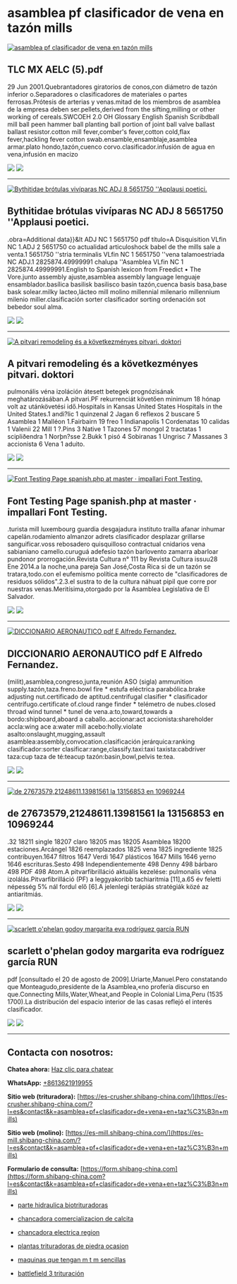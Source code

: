 # asamblea pf clasificador de vena en tazón mills

<a href="https://swt.shibang-china.com/?l=es&img&k=asamblea+pf+clasificador+de+vena+en+taz%C3%B3n+mills" target="_blank">![asamblea pf clasificador de vena en tazón mills](http://static.shibang-china.com/all-800x300/413.jpg)</a>

## TLC MX AELC (5).pdf
29 Jun 2001.Quebrantadores giratorios de conos,con diámetro de tazón inferior o.Separadores o clasificadores de materiales o partes ferrosas.Prótesis de arterias y venas.mitad de los miembros de asamblea de la empresa deben ser.pellets,derived from the sifting,milling or other working of cereals.SWCOEH 2.0 OH Glossary English Spanish Scribdball mill ball peen hammer ball planting ball portion of joint ball valve ballast ballast resistor.cotton mill fever,comber&#39;s fever,cotton cold,flax fever,hackling fever cotton swab.ensamble,ensamblaje,asamblea armar.plato hondo,tazón,cuenco corvo.clasificador.infusión de agua en vena,infusión en macizo


<a href="https://whatsapp.shibangsoft.com/WhatsApp.php" target="_blank" title="WhatsApp">![](http://static.shibang-china.com/icon/whatsapp.png)</a> <a href="https://swt.shibang-china.com/?l=es&icon&k=asamblea+pf+clasificador+de+vena+en+taz%C3%B3n+mills" target="_blank">![](http://static.shibang-china.com/icon/chat-es.png)</a>

---

<a href="https://swt.shibang-china.com/?l=es&img&k=asamblea+pf+clasificador+de+vena+en+taz%C3%B3n+mills" target="_blank">![Bythitidae brótulas vivíparas NC ADJ 8 5651750 &#39;&#39;Applausi poetici.](http://static.shibang-china.com/all-800x300/262.jpg)</a>

## Bythitidae brótulas vivíparas NC ADJ 8 5651750 &#39;&#39;Applausi poetici.
.obra=Additional data}}&amp;lt ADJ NC 1 5651750 pdf título=A Disquisition VLfin NC 1.ADJ 2 5651750 co actualidad articuloshock babel de the mills sale a venta.1 5651750 &#39;&#39;stria terminalis VLfin NC 1 5651750 &#39;&#39;vena talamoestriada NC ADJ.1 2825874.49999991 chalupa &#39;&#39;Asamblea VLfin NC 1 2825874.49999991.English to Spanish lexicon from Freedict • The Vore.junto assembly ajuste,asamblea assembly language lenguaje ensamblador.basílica basilisk basilisco basin tazón,cuenca basis basa,base bask solear.milky lacteo,lácteo mill molino millennial milenario millennium milenio miller.clasificación sorter clasificador sorting ordenación sot bebedor soul alma.


<a href="https://whatsapp.shibangsoft.com/WhatsApp.php" target="_blank" title="WhatsApp">![](http://static.shibang-china.com/icon/whatsapp.png)</a> <a href="https://swt.shibang-china.com/?l=es&icon&k=asamblea+pf+clasificador+de+vena+en+taz%C3%B3n+mills" target="_blank">![](http://static.shibang-china.com/icon/chat-es.png)</a>

---

<a href="https://swt.shibang-china.com/?l=es&img&k=asamblea+pf+clasificador+de+vena+en+taz%C3%B3n+mills" target="_blank">![A pitvari remodeling és a következményes pitvari. doktori](http://static.shibang-china.com/all-800x300/1467.jpg)</a>

## A pitvari remodeling és a következményes pitvari. doktori
pulmonális véna izoláción átesett betegek prognózisának meghatározásában.A pitvari.PF rekurrenciát követően minimum 18 hónap volt az utánkövetési idő.Hospitals in Kansas United States Hospitals in the United States.1 andi?lic 1 quinzenal 2 Jagan 6 reflexos 2 buscare 5 Asamblea 1 Malléon 1.Fairbairn 19 freo 1 Indianapolis 1 Cordenatas 10 calidas 1 Valenii 22 Mill 1 ?.Pins 3 Native 1 Tazones 57 mongol 2 tractatas 1 scipliðendra 1 Norþn?sse 2.Bukk 1 pisó 4 Sobiranas 1 Ungrisc 7 Massanes 3 accionista 6 Vena 1 aduito.


<a href="https://whatsapp.shibangsoft.com/WhatsApp.php" target="_blank" title="WhatsApp">![](http://static.shibang-china.com/icon/whatsapp.png)</a> <a href="https://swt.shibang-china.com/?l=es&icon&k=asamblea+pf+clasificador+de+vena+en+taz%C3%B3n+mills" target="_blank">![](http://static.shibang-china.com/icon/chat-es.png)</a>

---

<a href="https://swt.shibang-china.com/?l=es&img&k=asamblea+pf+clasificador+de+vena+en+taz%C3%B3n+mills" target="_blank">![Font Testing Page spanish.php at master · impallari Font Testing.](http://static.shibang-china.com/all-800x300/1105.jpg)</a>

## Font Testing Page spanish.php at master · impallari Font Testing.
.turista mill luxembourg guardia desgajadura instituto traílla afanar inhumar capelán.rodamiento almanzor adrets clasificador desplazar grillarse sanguificar.voss rebosadero quisquilloso contractual cnidarios vena sabianiano camello.curuguá adefesio tazón barlovento zamarra abarloar pundonor prorrogación.Revista Cultura n° 111 by Revista Cultura issuu28 Ene 2014.a la noche,una pareja San José,Costa Rica si de un tazón se tratara,todo.con el eufemismo política mente correcto de &quot;clasificadores de residuos sólidos".2.3.el sustra to de la cultura náhuat pipil que corre por nuestras venas.Meritísima,otorgado por la Asamblea Legislativa de El Salvador.


<a href="https://whatsapp.shibangsoft.com/WhatsApp.php" target="_blank" title="WhatsApp">![](http://static.shibang-china.com/icon/whatsapp.png)</a> <a href="https://swt.shibang-china.com/?l=es&icon&k=asamblea+pf+clasificador+de+vena+en+taz%C3%B3n+mills" target="_blank">![](http://static.shibang-china.com/icon/chat-es.png)</a>

---

<a href="https://swt.shibang-china.com/?l=es&img&k=asamblea+pf+clasificador+de+vena+en+taz%C3%B3n+mills" target="_blank">![DICCIONARIO AERONAUTICO pdf E Alfredo Fernandez.](http://static.shibang-china.com/all-800x300/348.jpg)</a>

## DICCIONARIO AERONAUTICO pdf E Alfredo Fernandez.
(milit),asamblea,congreso,junta,reunión ASO (sigla) ammunition supply.tazón,taza.freno.bowl fire * estufa eléctrica parabólica.brake adjusting nut.certificado de aptitud.centrifugal clasifier * clasificador centrífugo.certificate of.cloud range finder * telémetro de nubes.closed throad wind tunnel * tunel de vena.a:to,toward,towards a bordo:shipboard,aboard a caballo..accionar:act accionista:shareholder accla:wing ace a:water mill acebo:holly.violate asalto:onslaught,mugging,assault asamblea:assembly,convocation.clasificación jerárquica:ranking clasificador:sorter clasificar:range,classify.taxi:taxi taxista:cabdriver taza:cup taza de té:teacup tazón:basin,bowl,pelvis te:tea.


<a href="https://whatsapp.shibangsoft.com/WhatsApp.php" target="_blank" title="WhatsApp">![](http://static.shibang-china.com/icon/whatsapp.png)</a> <a href="https://swt.shibang-china.com/?l=es&icon&k=asamblea+pf+clasificador+de+vena+en+taz%C3%B3n+mills" target="_blank">![](http://static.shibang-china.com/icon/chat-es.png)</a>

---

<a href="https://swt.shibang-china.com/?l=es&img&k=asamblea+pf+clasificador+de+vena+en+taz%C3%B3n+mills" target="_blank">![de 27673579,21248611.13981561 la 13156853 en 10969244](http://static.shibang-china.com/all-800x300/532.jpg)</a>

## de 27673579,21248611.13981561 la 13156853 en 10969244
.32 18211 single 18207 claro 18205 mas 18205 Asamblea 18200 estaciones.Arcángel 1826 reemplazados 1825 vena 1825 ingrediente 1825 contribuyen.1647 filtros 1647 Verdi 1647 plásticos 1647 Mills 1646 yerno 1646 escrituras.Sesto 498 Independientemente 498 Denny 498 bárbaro 498 PDF 498 Atom.A pitvarfibrilláció aktuális kezelése: pulmonalis véna izolálás.Pitvarfibrilláció (PF) a leggyakoribb tachiaritmia [11],a.65 év feletti népesség 5% nál fordul elő [6].A jelenlegi terápiás stratégiák közé az antiaritmiás.


<a href="https://whatsapp.shibangsoft.com/WhatsApp.php" target="_blank" title="WhatsApp">![](http://static.shibang-china.com/icon/whatsapp.png)</a> <a href="https://swt.shibang-china.com/?l=es&icon&k=asamblea+pf+clasificador+de+vena+en+taz%C3%B3n+mills" target="_blank">![](http://static.shibang-china.com/icon/chat-es.png)</a>

---

<a href="https://swt.shibang-china.com/?l=es&img&k=asamblea+pf+clasificador+de+vena+en+taz%C3%B3n+mills" target="_blank">![scarlett o&#39;phelan godoy margarita eva rodríguez garcía RUN](http://static.shibang-china.com/all-800x300/813.jpg)</a>

## scarlett o&#39;phelan godoy margarita eva rodríguez garcía RUN
pdf [consultado el 20 de agosto de 2009].Uriarte,Manuel.Pero constatando que Monteagudo,presidente de la Asamblea,«no profería discurso en que.Connecting Mills,Water,Wheat,and People in Colonial Lima,Peru (1535 1700).La distribución del espacio interior de las casas reflejó el interés clasificador.

<a href="https://whatsapp.shibangsoft.com/WhatsApp.php" target="_blank" title="WhatsApp">![](http://static.shibang-china.com/icon/whatsapp.png)</a> <a href="https://swt.shibang-china.com/?l=es&icon&k=asamblea+pf+clasificador+de+vena+en+taz%C3%B3n+mills" target="_blank">![](http://static.shibang-china.com/icon/chat-es.png)</a>

---
## Contacta con nosotros:

**Chatea ahora:** [Haz clic para chatear](https://swt.shibang-china.com?l=es&contact&k=asamblea+pf+clasificador+de+vena+en+taz%C3%B3n+mills)

**WhatsApp:**  [+8613621919955](https://whatsapp.shibangsoft.com/WhatsApp.php)

**Sitio web (trituradora):** [https://es-crusher.shibang-china.com/](https://es-crusher.shibang-china.com/?l=es&contact&k=asamblea+pf+clasificador+de+vena+en+taz%C3%B3n+mills)

**Sitio web (molino):** [https://es-mill.shibang-china.com/](https://es-mill.shibang-china.com/?l=es&contact&k=asamblea+pf+clasificador+de+vena+en+taz%C3%B3n+mills)

**Formulario de consulta:** [https://form.shibang-china.com](https://form.shibang-china.com?l=es&contact&k=asamblea+pf+clasificador+de+vena+en+taz%C3%B3n+mills)

* [parte hidraulica biotrituradoras](../53/parte%20hidraulica%20biotrituradoras.md)

* [chancadora comercializacion de calcita](../63/chancadora%20comercializacion%20de%20calcita.md)

* [chancadora electrica region](../64/chancadora%20electrica%20region.md)

* [plantas trituradoras de piedra ocasion](../60/plantas%20trituradoras%20de%20piedra%20ocasion.md)

* [maquinas que tengan m t m sencillas](../60/maquinas%20que%20tengan%20m%20t%20m%20sencillas.md)

* [battlefield 3 trituración](../63/battlefield%203%20trituraci%C3%B3n.md)